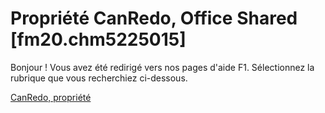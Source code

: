
# Propriété CanRedo, Office Shared [fm20.chm5225015]

Bonjour ! Vous avez été redirigé vers nos pages d'aide F1. Sélectionnez la rubrique que vous recherchiez ci-dessous.

[CanRedo, propriété](http://msdn.microsoft.com/library/18b4b51d-3a8a-e03d-14b2-b262f6a12c78%28Office.15%29.aspx)
